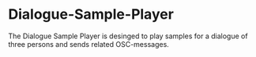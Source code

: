 # Dialogue-Sample-Player
The Dialogue Sample Player is desinged to play samples for a dialogue of  three persons and sends related OSC-messages.
